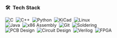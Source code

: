### 🛠 &nbsp;Tech Stack

![C](https://img.shields.io/badge/-C-05122A?style=flat&logo=C&logoColor=A8B9CC)&nbsp;
![C++](https://img.shields.io/badge/-C++-05122A?style=flat&logo=C%2B%2B&logoColor=00599C)&nbsp;
![Python](https://img.shields.io/badge/-Python-05122A?style=flat&logo=python)&nbsp;
![KiCad](https://img.shields.io/badge/-KiCad-05122A?style=flat&logo=kicad&logoColor=007ACC)&nbsp;
![Linux](https://img.shields.io/badge/-Linux-05122A?style=flat&logo=linux&logoColor=FCC624)&nbsp;\
![Java](https://img.shields.io/badge/-Java-05122A?style=flat&logo=coffeescript&logoColor=FFA518)&nbsp;
![x86 Assembly](https://img.shields.io/badge/-x86%20Assembly-05122A?style=flat&logo=intel)&nbsp;
![Git](https://img.shields.io/badge/-Git-05122A?style=flat&logo=git)&nbsp;
![Soldering](https://img.shields.io/badge/-Soldering-05122A?style=flat&logo=electronics&logoColor=A8B9CC)&nbsp;\
![PCB Design](https://img.shields.io/badge/-PCB%20Design-05122A?style=flat&logo=circuit-board&logoColor=00599C)&nbsp;
![Circuit Design](https://img.shields.io/badge/-Circuit%20Design-05122A?style=flat&logo=electronics&logoColor=FCC624)&nbsp;
![Verilog](https://img.shields.io/badge/-Verilog-05122A?style=flat&logo=verilog&logoColor=00599C)&nbsp;
![FPGA](https://img.shields.io/badge/-FPGA-05122A?style=flat&logo=fpga&logoColor=A8B9CC)

